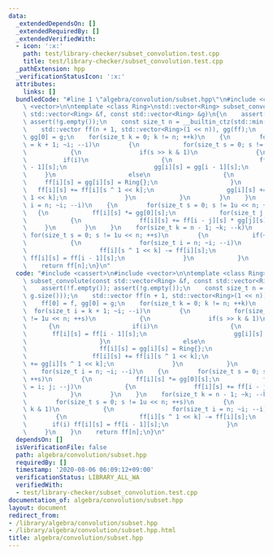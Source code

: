 ```yaml
---
data:
  _extendedDependsOn: []
  _extendedRequiredBy: []
  _extendedVerifiedWith:
  - icon: ':x:'
    path: test/library-checker/subset_convolution.test.cpp
    title: test/library-checker/subset_convolution.test.cpp
  _pathExtension: hpp
  _verificationStatusIcon: ':x:'
  attributes:
    links: []
  bundledCode: "#line 1 \"algebra/convolution/subset.hpp\"\n#include <cassert>\n#include\
    \ <vector>\n\ntemplate <class Ring>\nstd::vector<Ring> subset_convolute(const\
    \ std::vector<Ring> &f, const std::vector<Ring> &g)\n{\n    assert(!f.empty());\
    \ assert(!g.empty());\n    const size_t n = __builtin_ctz(std::min(f.size(), g.size()));\n\
    \    std::vector ff(n + 1, std::vector<Ring>(1 << n)), gg(ff);\n    ff[0] = f,\
    \ gg[0] = g;\n    for(size_t k = 0; k != n; ++k)\n    {\n        for(size_t i\
    \ = k + 1; ~i; --i)\n        {\n            for(size_t s = 0; s != 1u << n; ++s)\n\
    \            {\n                if(s >> k & 1)\n                {\n          \
    \          if(i)\n                    {\n                        ff[i][s] = ff[i\
    \ - 1][s];\n                        gg[i][s] = gg[i - 1][s];\n               \
    \     }\n                    else\n                    {\n                   \
    \     ff[i][s] = gg[i][s] = Ring{};\n                    }\n                 \
    \   ff[i][s] += ff[i][s ^ 1 << k];\n                    gg[i][s] += gg[i][s ^\
    \ 1 << k];\n                }\n            }\n        }\n    }\n    for(size_t\
    \ i = n; ~i; --i)\n    {\n        for(size_t s = 0; s != 1u << n; ++s)\n     \
    \   {\n            ff[i][s] *= gg[0][s];\n            for(size_t j = i; j; --j)\n\
    \            {\n                ff[i][s] += ff[i - j][s] * gg[j][s];\n       \
    \     }\n        }\n    }\n    for(size_t k = n - 1; ~k; --k)\n    {\n       \
    \ for(size_t s = 0; s != 1u << n; ++s)\n        {\n            if(~s >> k & 1)\n\
    \            {\n                for(size_t i = n; ~i; --i)\n                {\n\
    \                    ff[i][s ^ 1 << k] -= ff[i][s];\n                    if(i)\
    \ ff[i][s] = ff[i - 1][s];\n                }\n            }\n        }\n    }\n\
    \    return ff[n];\n}\n"
  code: "#include <cassert>\n#include <vector>\n\ntemplate <class Ring>\nstd::vector<Ring>\
    \ subset_convolute(const std::vector<Ring> &f, const std::vector<Ring> &g)\n{\n\
    \    assert(!f.empty()); assert(!g.empty());\n    const size_t n = __builtin_ctz(std::min(f.size(),\
    \ g.size()));\n    std::vector ff(n + 1, std::vector<Ring>(1 << n)), gg(ff);\n\
    \    ff[0] = f, gg[0] = g;\n    for(size_t k = 0; k != n; ++k)\n    {\n      \
    \  for(size_t i = k + 1; ~i; --i)\n        {\n            for(size_t s = 0; s\
    \ != 1u << n; ++s)\n            {\n                if(s >> k & 1)\n          \
    \      {\n                    if(i)\n                    {\n                 \
    \       ff[i][s] = ff[i - 1][s];\n                        gg[i][s] = gg[i - 1][s];\n\
    \                    }\n                    else\n                    {\n    \
    \                    ff[i][s] = gg[i][s] = Ring{};\n                    }\n  \
    \                  ff[i][s] += ff[i][s ^ 1 << k];\n                    gg[i][s]\
    \ += gg[i][s ^ 1 << k];\n                }\n            }\n        }\n    }\n\
    \    for(size_t i = n; ~i; --i)\n    {\n        for(size_t s = 0; s != 1u << n;\
    \ ++s)\n        {\n            ff[i][s] *= gg[0][s];\n            for(size_t j\
    \ = i; j; --j)\n            {\n                ff[i][s] += ff[i - j][s] * gg[j][s];\n\
    \            }\n        }\n    }\n    for(size_t k = n - 1; ~k; --k)\n    {\n\
    \        for(size_t s = 0; s != 1u << n; ++s)\n        {\n            if(~s >>\
    \ k & 1)\n            {\n                for(size_t i = n; ~i; --i)\n        \
    \        {\n                    ff[i][s ^ 1 << k] -= ff[i][s];\n             \
    \       if(i) ff[i][s] = ff[i - 1][s];\n                }\n            }\n   \
    \     }\n    }\n    return ff[n];\n}\n"
  dependsOn: []
  isVerificationFile: false
  path: algebra/convolution/subset.hpp
  requiredBy: []
  timestamp: '2020-08-06 06:09:12+09:00'
  verificationStatus: LIBRARY_ALL_WA
  verifiedWith:
  - test/library-checker/subset_convolution.test.cpp
documentation_of: algebra/convolution/subset.hpp
layout: document
redirect_from:
- /library/algebra/convolution/subset.hpp
- /library/algebra/convolution/subset.hpp.html
title: algebra/convolution/subset.hpp
---
```

